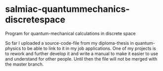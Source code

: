 # salmiac-quantummechanics-discretespace
Program for quantum-mechanical calculations in discrete space

So far I uploaded a source-code-file from my diploma-thesis in quantum-physics to be able to link to it in my job applications.
One of my projects is to rework and further develop it and write a manual to make it easier to use and understand for other people. Until then the file will not be merged with the master branch.
